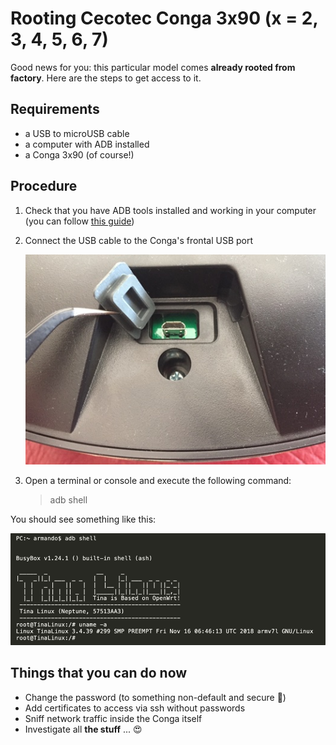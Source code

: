 # Rooting Cecotec Conga 3x90 (x = 2, 3, 4, 5, 6, 7)

Good news for you: this particular model comes **already rooted from factory**. Here are the steps to get access to it.

## Requirements

* a USB to microUSB cable
* a computer with ADB installed
* a Conga 3x90 (of course!)

## Procedure

1. Check that you have ADB tools installed and working in your computer (you can follow [this guide](https://www.xda-developers.com/install-adb-windows-macos-linux/))

2. Connect the USB cable to the Conga's frontal USB port

	![frontal usb port](frontal-usb-port.jpg)

3. Open a terminal or console and execute the following command:

	> adb shell

You should see something like this:

![Tina-Linux](tina-linux.png)


## Things that you can do now

* Change the password (to something non-default and secure 🙏)
* Add certificates to access via ssh without passwords
* Sniff network traffic inside the Conga itself
* Investigate all **the stuff** ... 😍
